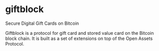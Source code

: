 # giftblock
Secure Digital Gift Cards on Bitcoin

Giftblock is a protocol for gift card and stored value card on the Bitcoin block chain. It is built as a set of extensions on top of the Open Assets Protocol.